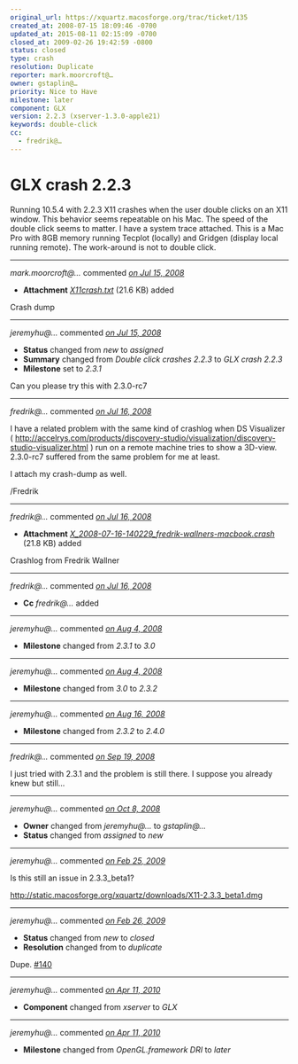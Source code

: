 ```yaml
---
original_url: https://xquartz.macosforge.org/trac/ticket/135
created_at: 2008-07-15 18:09:46 -0700
updated_at: 2015-08-11 02:15:09 -0700
closed_at: 2009-02-26 19:42:59 -0800
status: closed
type: crash
resolution: Duplicate
reporter: mark.moorcroft@…
owner: gstaplin@…
priority: Nice to Have
milestone: later
component: GLX
version: 2.2.3 (xserver-1.3.0-apple21)
keywords: double-click
cc:
  - fredrik@…
---
```


GLX crash 2.2.3
===============


Running 10.5.4 with 2.2.3 X11 crashes when the user double clicks on an X11 window. This behavior seems repeatable on his Mac. The speed of the double click seems to matter. I have a system trace attached. This is a Mac Pro with 8GB memory running Tecplot (locally) and Gridgen (display local running remote). The work-around is not to double click.



---

*mark.moorcroft@…* commented *[on Jul 15, 2008](https://xquartz.macosforge.org/trac/attachment/ticket/135/X11crash.txt "July 15, 2008 at 6:10 PM PDT")*

-   **Attachment** *[X11crash.txt](../attachment/ticket/135/X11crash.txt)* (21.6 KB) added

Crash dump



---

*jeremyhu@…* commented *[on Jul 15, 2008](https://xquartz.macosforge.org/trac/ticket/135#comment:1 "July 15, 2008 at 8:59 PM PDT")*

-   **Status** changed from *new* to *assigned*
-   **Summary** changed from *Double click crashes 2.2.3* to *GLX crash 2.2.3*
-   **Milestone** set to *2.3.1*

Can you please try this with 2.3.0-rc7



---

*fredrik@…* commented *[on Jul 16, 2008](https://xquartz.macosforge.org/trac/ticket/135#comment:2 "July 16, 2008 at 6:28 AM PDT")*

I have a related problem with the same kind of crashlog when DS Visualizer ( <http://accelrys.com/products/discovery-studio/visualization/discovery-studio-visualizer.html> ) run on a remote machine tries to show a 3D-view. 2.3.0-rc7 suffered from the same problem for me at least.

I attach my crash-dump as well.

/Fredrik



---

*fredrik@…* commented *[on Jul 16, 2008](https://xquartz.macosforge.org/trac/attachment/ticket/135/X_2008-07-16-140229_fredrik-wallners-macbook.crash "July 16, 2008 at 6:29 AM PDT")*

-   **Attachment** *[X\_2008-07-16-140229\_fredrik-wallners-macbook.crash](../attachment/ticket/135/X_2008-07-16-140229_fredrik-wallners-macbook.crash)* (21.8 KB) added

Crashlog from Fredrik Wallner



---

*fredrik@…* commented *[on Jul 16, 2008](https://xquartz.macosforge.org/trac/ticket/135#comment:3 "July 16, 2008 at 6:30 AM PDT")*

-   **Cc** *fredrik@…* added



---

*jeremyhu@…* commented *[on Aug 4, 2008](https://xquartz.macosforge.org/trac/ticket/135#comment:4 "August 4, 2008 at 7:54 PM PDT")*

-   **Milestone** changed from *2.3.1* to *3.0*



---

*jeremyhu@…* commented *[on Aug 4, 2008](https://xquartz.macosforge.org/trac/ticket/135#comment:5 "August 4, 2008 at 7:54 PM PDT")*

-   **Milestone** changed from *3.0* to *2.3.2*



---

*jeremyhu@…* commented *[on Aug 16, 2008](https://xquartz.macosforge.org/trac/ticket/135#comment:6 "August 16, 2008 at 1:14 AM PDT")*

-   **Milestone** changed from *2.3.2* to *2.4.0*



---

*fredrik@…* commented *[on Sep 19, 2008](https://xquartz.macosforge.org/trac/ticket/135#comment:7 "September 19, 2008 at 2:05 AM PDT")*

I just tried with 2.3.1 and the problem is still there. I suppose you already knew but still...



---

*jeremyhu@…* commented *[on Oct 8, 2008](https://xquartz.macosforge.org/trac/ticket/135#comment:8 "October 8, 2008 at 1:22 PM PDT")*

-   **Owner** changed from *jeremyhu@…* to *gstaplin@…*
-   **Status** changed from *assigned* to *new*



---

*jeremyhu@…* commented *[on Feb 25, 2009](https://xquartz.macosforge.org/trac/ticket/135#comment:9 "February 25, 2009 at 6:45 PM PST")*

Is this still an issue in 2.3.3\_beta1?

<http://static.macosforge.org/xquartz/downloads/X11-2.3.3_beta1.dmg>



---

*jeremyhu@…* commented *[on Feb 26, 2009](https://xquartz.macosforge.org/trac/ticket/135#comment:10 "February 26, 2009 at 7:42 PM PST")*

-   **Status** changed from *new* to *closed*
-   **Resolution** changed from to *duplicate*

Dupe. [\#⁠140](https://xquartz.macosforge.org/trac/ticket/140)



---

*jeremyhu@…* commented *[on Apr 11, 2010](https://xquartz.macosforge.org/trac/ticket/135#comment:11 "April 11, 2010 at 4:24 PM PDT")*

-   **Component** changed from *xserver* to *GLX*



---

*jeremyhu@…* commented *[on Apr 11, 2010](https://xquartz.macosforge.org/trac/ticket/135#comment:12 "April 11, 2010 at 4:28 PM PDT")*

-   **Milestone** changed from *OpenGL.framework DRI* to *later*



